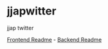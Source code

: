 # jjapwitter
jjap twitter

[Frontend Readme](https://github.com/5tarlight/jjapwitter/blob/master/frontend/README.md) -
[Backend Readme](https://github.com/5tarlight/jjapwitter/blob/master/backend/README.md)